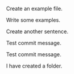 Create an example file.

Write some examples.

Create another sentence.

Test commit message.

Test commit message.

I have created a folder.